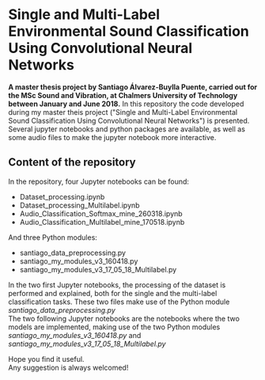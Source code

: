 # Single and Multi-Label Environmental Sound Classification Using Convolutional Neural Networks

**A master thesis project by Santiago Álvarez-Buylla Puente, carried out for the MSc Sound and Vibration, at Chalmers University of Technology between January and June 2018.**
In this repository the code developed during my master theis project ("Single and Multi-Label Environmental Sound Classification Using Convolutional Neural Networks") is presented. Several jupyter notebooks and python packages are available, as well as some audio files to make the jupyter notebook more interactive. 


## Content of the repository

In the repository, four Jupyter notebooks can be found:

- Dataset_processing.ipynb
- Dataset_processing_Multilabel.ipynb
- Audio_Classification_Softmax_mine_260318.ipynb
- Audio_Classification_Multilabel_mine_170518.ipynb

And three Python modules:

- santiago_data_preprocessing.py
- santiago_my_modules_v3_160418.py
- santiago_my_modules_v3_17_05_18_Multilabel.py

In the two first Jupyter notebooks, the processing of the dataset is performed and explained, both for the single and the multi-label classification tasks. These two files make use of the Python module *santiago_data_preprocessing.py*  
The two following Jupyter notebooks are the notebooks where the two models are implemented, making use of the two Python modules *santiago_my_modules_v3_160418.py* and *santiago_my_modules_v3_17_05_18_Multilabel.py*


Hope you find it useful.  
Any suggestion is always welcomed!
